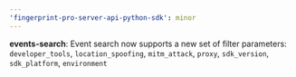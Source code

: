 ```yaml
---
'fingerprint-pro-server-api-python-sdk': minor
---
```


**events-search**: Event search now supports a new set of filter parameters: `developer_tools`, `location_spoofing`, `mitm_attack`, `proxy`, `sdk_version`, `sdk_platform`, `environment`